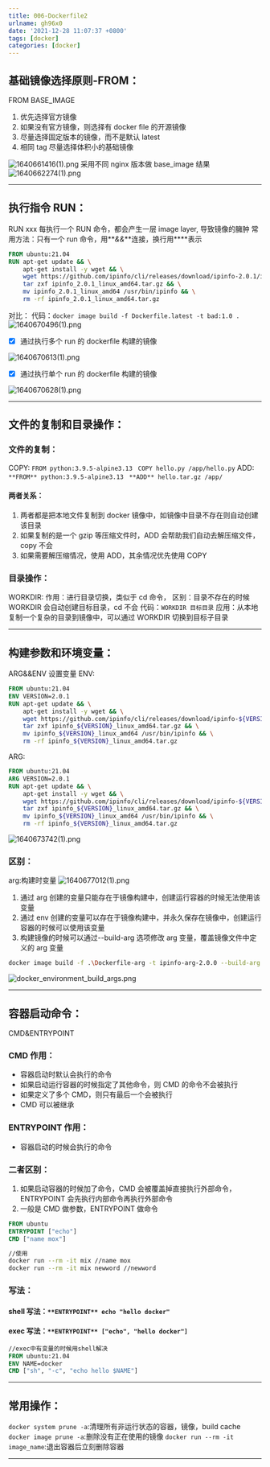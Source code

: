 ```yaml
---
title: 006-Dockerfile2
urlname: gh96x0
date: '2021-12-28 11:07:37 +0800'
tags: [docker]
categories: [docker]
---
```


## 基础镜像选择原则-FROM：

FROM BASE_IMAGE

1. 优先选择官方镜像
1. 如果没有官方镜像，则选择有 docker file 的开源镜像
1. 尽量选择固定版本的镜像，而不是默认 latest
1. 相同 tag 尽量选择体积小的基础镜像

![1640661416(1).png](https://cdn.nlark.com/yuque/0/2021/png/115484/1640661420821-11213505-b2d6-45ca-807d-b126e6342352.png#clientId=u3e4ace8d-8e88-4&crop=0&crop=0&crop=1&crop=1&from=paste&height=452&id=u280a25df&margin=%5Bobject%20Object%5D&name=1640661416%281%29.png&originHeight=904&originWidth=1268&originalType=binary∶=1&rotation=0&showTitle=false&size=66258&status=done&style=none&taskId=ufa417bf7-3355-4799-a9b6-67fa9e0ab79&title=&width=634)
采用不同 nginx 版本做 base_image 结果
![1640662274(1).png](https://cdn.nlark.com/yuque/0/2021/png/115484/1640662291806-e55a1a14-aef9-4d32-a180-e6676c207e65.png#clientId=uc99858bd-37ce-4&crop=0&crop=0&crop=1&crop=1&from=drop&id=u81ccb6ed&margin=%5Bobject%20Object%5D&name=1640662274%281%29.png&originHeight=140&originWidth=864&originalType=binary∶=1&rotation=0&showTitle=false&size=14674&status=done&style=none&taskId=u8e2553a8-7685-475f-bd9a-d58089cf6cb&title=)

---

## 执行指令 RUN：

RUN xxx
每执行一个 RUN 命令，都会产生一层 image layer, 导致镜像的臃肿
常用方法：只有一个 run 命令，用**_&&_**连接，换行用\*\*\*\*表示

```dockerfile
FROM ubuntu:21.04
RUN apt-get update && \
    apt-get install -y wget && \
    wget https://github.com/ipinfo/cli/releases/download/ipinfo-2.0.1/ipinfo_2.0.1_linux_amd64.tar.gz && \
    tar zxf ipinfo_2.0.1_linux_amd64.tar.gz && \
    mv ipinfo_2.0.1_linux_amd64 /usr/bin/ipinfo && \
    rm -rf ipinfo_2.0.1_linux_amd64.tar.gz
```

对比：
代码：`docker image build -f Dockerfile.latest -t bad:1.0 .`
![1640670496(1).png](https://cdn.nlark.com/yuque/0/2021/png/115484/1640670506193-1d653dee-a88f-44f6-ab2e-9a887885c5b4.png#clientId=u096228e7-e798-4&crop=0&crop=0&crop=1&crop=1&from=paste&height=82&id=u3a7b8d78&margin=%5Bobject%20Object%5D&name=1640670496%281%29.png&originHeight=163&originWidth=827&originalType=binary∶=1&rotation=0&showTitle=false&size=16492&status=done&style=none&taskId=u312a892c-7f7d-4cf1-a814-c4b354abbfb&title=&width=413.5)

- [x] 通过执行多个 run 的 dockerfile 构建的镜像

![1640670613(1).png](https://cdn.nlark.com/yuque/0/2021/png/115484/1640670616894-f1f3f83f-6b01-498b-9d37-7fc724556c35.png#clientId=u096228e7-e798-4&crop=0&crop=0&crop=1&crop=1&from=paste&height=104&id=u12ebe7a3&margin=%5Bobject%20Object%5D&name=1640670613%281%29.png&originHeight=208&originWidth=1091&originalType=binary∶=1&rotation=0&showTitle=false&size=29485&status=done&style=none&taskId=ubf765b9e-9364-4114-b2d7-39e6faf5cc5&title=&width=545.5)

- [x] 通过执行单个 run 的 dockerfile 构建的镜像

![1640670628(1).png](https://cdn.nlark.com/yuque/0/2021/png/115484/1640670631921-bb77c17a-755e-4212-8de5-44d4046b6bf1.png#clientId=u096228e7-e798-4&crop=0&crop=0&crop=1&crop=1&from=paste&height=66&id=u1a34d95f&margin=%5Bobject%20Object%5D&name=1640670628%281%29.png&originHeight=131&originWidth=1152&originalType=binary∶=1&rotation=0&showTitle=false&size=15866&status=done&style=none&taskId=u9c659f71-a384-4747-ac94-bd01266596b&title=&width=576)

---

## 文件的复制和目录操作：

### 文件的复制：

COPY:
`FROM python:3.9.5-alpine3.13 `
`COPY hello.py /app/hello.py`
ADD:
`**FROM** python:3.9.5-alpine3.13 `
`**ADD** hello.tar.gz /app/`

#### 两者关系：

1. 两者都是把本地文件复制到 docker 镜像中，如镜像中目录不存在则自动创建该目录
1. 如果复制的是一个 gzip 等压缩文件时，ADD 会帮助我们自动去解压缩文件，copy 不会
1. 如果需要解压缩情况，使用 ADD，其余情况优先使用 COPY

### 目录操作：

WORKDIR:
作用：进行目录切换，类似于 cd 命令，
区别：目录不存在的时候 WORKDIR 会自动创建目标目录，cd 不会
代码：`WORKDIR 目标目录`
应用：从本地复制一个复杂的目录到镜像中，可以通过 WORKDIR 切换到目标子目录

---

## 构建参数和环境变量：

ARG&&ENV 设置变量
ENV:

```dockerfile
FROM ubuntu:21.04
ENV VERSION=2.0.1
RUN apt-get update && \
    apt-get install -y wget && \
    wget https://github.com/ipinfo/cli/releases/download/ipinfo-${VERSION}/ipinfo_${VERSION}_linux_amd64.tar.gz && \
    tar zxf ipinfo_${VERSION}_linux_amd64.tar.gz && \
    mv ipinfo_${VERSION}_linux_amd64 /usr/bin/ipinfo && \
    rm -rf ipinfo_${VERSION}_linux_amd64.tar.gz
```

ARG:

```dockerfile
FROM ubuntu:21.04
ARG VERSION=2.0.1
RUN apt-get update && \
    apt-get install -y wget && \
    wget https://github.com/ipinfo/cli/releases/download/ipinfo-${VERSION}/ipinfo_${VERSION}_linux_amd64.tar.gz && \
    tar zxf ipinfo_${VERSION}_linux_amd64.tar.gz && \
    mv ipinfo_${VERSION}_linux_amd64 /usr/bin/ipinfo && \
    rm -rf ipinfo_${VERSION}_linux_amd64.tar.gz
```

![1640673742(1).png](https://cdn.nlark.com/yuque/0/2021/png/115484/1640673752556-7810f718-cbf6-4181-88e3-497f1f0414d6.png#clientId=ucd2b1d4b-4a86-4&crop=0&crop=0&crop=1&crop=1&from=paste&height=168&id=u5aa2ff8f&margin=%5Bobject%20Object%5D&name=1640673742%281%29.png&originHeight=336&originWidth=799&originalType=binary∶=1&rotation=0&showTitle=true&size=27134&status=done&style=none&taskId=u37b1e990-68b7-4eb1-9528-e7d35d284f6&title=%E6%89%A7%E8%A1%8C%E7%BB%93%E6%9E%9C&width=399.5 "执行结果")

### 区别：

arg:构建时变量
![1640677012(1).png](https://cdn.nlark.com/yuque/0/2021/png/115484/1640677020192-55ff1abb-c3ec-486e-b859-511b1c2bc8c3.png#clientId=ucd2b1d4b-4a86-4&crop=0&crop=0&crop=1&crop=1&from=paste&height=372&id=u849efa38&margin=%5Bobject%20Object%5D&name=1640677012%281%29.png&originHeight=744&originWidth=1935&originalType=binary∶=1&rotation=0&showTitle=false&size=95290&status=done&style=none&taskId=u6e189ec9-dcba-4c42-9ebe-a7fdf64b90e&title=&width=967.5)

1. 通过 arg 创建的变量只能存在于镜像构建中，创建运行容器的时候无法使用该变量
1. 通过 env 创建的变量可以存在于镜像构建中，并永久保存在镜像中，创建运行容器的时候可以使用该变量
1. 构建镜像的时候可以通过--build-arg 选项修改 arg 变量，覆盖镜像文件中定义的 arg 变量

```bash
docker image build -f .\Dockerfile-arg -t ipinfo-arg-2.0.0 --build-arg VERSION=2.0.0 .
```

![docker_environment_build_args.png](https://cdn.nlark.com/yuque/0/2021/png/115484/1640672713556-cd0d8bd1-753e-4cec-9280-55844749a799.png#clientId=u86165680-5e8d-4&crop=0&crop=0&crop=1&crop=1&from=ui&height=476&id=ua6bc57d8&margin=%5Bobject%20Object%5D&name=docker_environment_build_args.png&originHeight=476&originWidth=533&originalType=binary∶=1&rotation=0&showTitle=true&size=27420&status=done&style=none&taskId=ud3d6189c-2f01-4b1b-8b6d-e5ccf2df474&title=ENV%E5%92%8Carg%E7%9A%84%E5%8C%BA%E5%88%AB&width=533 "ENV和arg的区别")

---

## 容器启动命令：

CMD&ENTRYPOINT

### CMD 作用：

- 容器启动时默认会执行的命令
- 如果启动运行容器的时候指定了其他命令，则 CMD 的命令不会被执行
- 如果定义了多个 CMD，则只有最后一个会被执行
- CMD 可以被继承

### ENTRYPOINT 作用：

- 容器启动的时候会执行的命令

### 二者区别：

1. 如果启动容器的时候加了命令，CMD 会被覆盖掉直接执行外部命令，ENTRYPOINT 会先执行内部命令再执行外部命令
1. 一般是 CMD 做参数，ENTRYPOINT 做命令

```dockerfile
FROM ubuntu
ENTRYPOINT ["echo"]
CMD ["name mox"]
```

```bash
//使用
docker run --rm -it mix //name mox
docker run --rm -it mix newword //newword
```

### 写法：

#### shell 写法：`**ENTRYPOINT** echo "hello docker"`

#### exec 写法：`**ENTRYPOINT** ["echo", "hello docker"]`

```dockerfile
//exec中有变量的时候用shell解决
FROM ubuntu:21.04
ENV NAME=docker
CMD ["sh", "-c", "echo hello $NAME"]
```

---

## 常用操作：

`docker system prune -a`:清理所有非运行状态的容器，镜像，build cache
`docker image prune -a`:删除没有正在使用的镜像
`docker run --rm -it image_name`:退出容器后立刻删除容器

---
